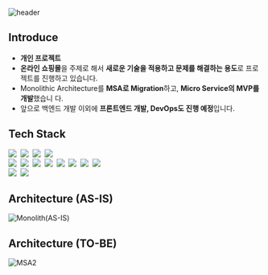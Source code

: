 ![header](https://capsule-render.vercel.app/api?type=rect&&color=0:0575e6,100:021b79&height=200&section=header&text=Online%20Shop&fontColor=f2fcfe&fontSize=66)

## Introduce  
- **개인 프로젝트**
- **온라인 쇼핑몰**을 주제로 해서 **새로운 기술을 적용하고 문제를 해결하는 용도**로 프로젝트를 진행하고 있습니다.
- Monolithic Architecture를 **MSA로 Migration**하고, **Micro Service의 MVP를 개발**했습니 다.
- 앞으로 백엔드 개발 이외에 **프론트엔드 개발, DevOps도 진행 예정**입니다.  
  
## Tech Stack  
<img src="https://img.shields.io/badge/Java-1572B6?style=flat-square&logo=&logoColor=white">&nbsp;
<img src="https://img.shields.io/badge/HTML5-E34F26?style=flat-square&logo=html5&logoColor=white">&nbsp;
<img src="https://img.shields.io/badge/JavaScript-F7DF1E?style=flat-square&logo=javascript&logoColor=black"/></a>&nbsp;
<img src="https://img.shields.io/badge/CSS3-1572B6?style=flat-square&logo=css3&logoColor=white">&nbsp;<br/>
<img src="https://img.shields.io/badge/SpringBoot-6DB33F?style=flat-square&logo=springboot&logoColor=white">&nbsp;
<img src="https://img.shields.io/badge/AxonFramework-FF6600?style=flat-square&logo=&logoColor=white">&nbsp;
<img src="https://img.shields.io/badge/ElasticStack-005571?style=flat-square&logo=elasticstack&logoColor=white">&nbsp;
<img src="https://img.shields.io/badge/RabbitMQ-FF6600?style=flat-square&logo=rabbitmq&logoColor=white">&nbsp;
<img src="https://img.shields.io/badge/Grafana-F46800?style=flat-square&logo=grafana&logoColor=white">&nbsp;
<img src="https://img.shields.io/badge/Prometheus-E6522C?style=flat-square&logo=prometheus&logoColor=white">&nbsp;
<img src="https://img.shields.io/badge/Docker-2496ED?style=flat-square&logo=docker&logoColor=white">&nbsp;
<img src="https://img.shields.io/badge/Docker Compose-2496ED?style=flat-square&logo=&logoColor=white">&nbsp;<br/>
<img src="https://img.shields.io/badge/MySQL-4479A1?style=flat-square&logo=&logoColor=white">&nbsp;
<img src="https://img.shields.io/badge/Redis-DC382D?style=flat-square&logo=redis&logoColor=white">&nbsp;  
  
## Architecture (AS-IS)  
![Monolith(AS-IS)](https://github.com/lkhun9311/ecommerce-backend/assets/96328441/aa3c4cfc-3fa7-4714-abee-70be307db7a3)
  
## Architecture (TO-BE)  
![MSA2](https://github.com/lkhun9311/ecommerce-backend/assets/96328441/9e88136f-c237-44b9-bf93-a6f4974307d4)
